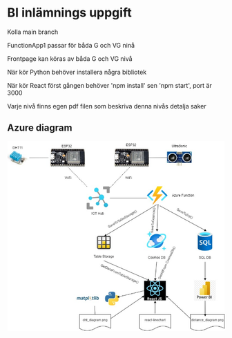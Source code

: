 # BI inlämnings uppgift

Kolla main branch

FunctionApp1 passar för båda G och VG ninå

Frontpage kan köras av båda G och VG nivå

När kör Python behöver installera några bibliotek

När kör React först gången behöver 'npm install' sen 'npm start', port är 3000

Varje nivå finns egen pdf filen som beskriva denna nivås detalja saker

## Azure diagram

<img src="bi1.jpg">
